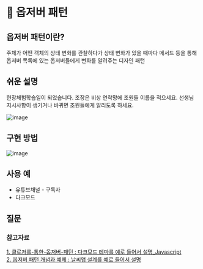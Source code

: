# 👀 옵저버 패턴
## 옵저버 패턴이란?
주체가 어떤 객체의 상태 변화를 관찰하다가 상태 변화가 있을 때마다 메서드 등을 통해
옵저버 목록에 있는 옵저버들에게 변화를 알려주는 디자인 패턴

## 쉬운 설명
현장체험학습일이 되었습니다. 조장은 비상 연락망에 조원들 이름을 적으세요.
선생님 지시사항이 생기거나 바뀌면 조원들에게 알리도록 하세요.
  
![image](https://user-images.githubusercontent.com/59358570/191182324-99dbfbfc-86e7-4b61-b65f-9280b1889d6f.png)
  

## 구현 방법
![image](https://user-images.githubusercontent.com/59358570/191179801-d4c99d12-cd08-49b2-b343-0c21b03aeb7f.png)


## 사용 예
- 유튜브채널 - 구독자
- 다크모드

## 질문

### 참고자료
[1. 클로저를-통한-옵저버-패턴 : 다크모드 테마를 예로 들어서 설명_Javascript ](https://velog.io/@dosomething/%ED%81%B4%EB%A1%9C%EC%A0%80%EB%A5%BC-%ED%86%B5%ED%95%9C-%EC%98%B5%EC%A0%80%EB%B2%84-%ED%8C%A8%ED%84%B4)  
[2. 옵저버 패턴 개념과 예제 : 날씨앱 설계를 예로 들어서 설명](https://velog.io/@hanna2100/%EB%94%94%EC%9E%90%EC%9D%B8%ED%8C%A8%ED%84%B4-2.-%EC%98%B5%EC%A0%80%EB%B2%84-%ED%8C%A8%ED%84%B4-%EA%B0%9C%EB%85%90%EA%B3%BC-%EC%98%88%EC%A0%9C-observer-pattern)
  
